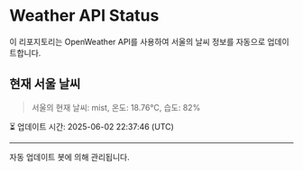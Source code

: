 
# Weather API Status

이 리포지토리는 OpenWeather API를 사용하여 서울의 날씨 정보를 자동으로 업데이트합니다.

## 현재 서울 날씨
> 서울의 현재 날씨: mist, 온도: 18.76°C, 습도: 82%

⏳ 업데이트 시간: 2025-06-02 22:37:46 (UTC)

---
자동 업데이트 봇에 의해 관리됩니다.
